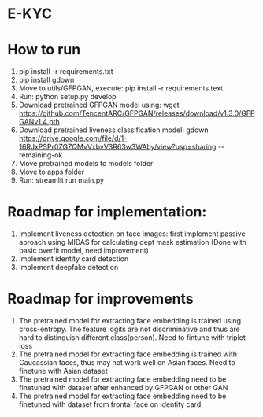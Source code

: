 # E-KYC
# How to run
  1. pip install -r requirements.txt
  2. pip install gdown
  3. Move to utils/GFPGAN, execute: pip install -r requirements.text
  4. Run: python setup.py develop
  5. Download pretrained GFPGAN model using: wget https://github.com/TencentARC/GFPGAN/releases/download/v1.3.0/GFPGANv1.4.pth
  6. Download pretrained liveness classification model: gdown https://drive.google.com/file/d/1-16RJxPSPr0ZGZQMvVxbvV3R63w3WAby/view?usp=sharing --remaining-ok
  7. Move pretrained models to models folder
  8. Move to apps folder
  9. Run: streamlit run main.py
# Roadmap for implementation:
  1. Implement liveness detection on face images: first implement passive aproach using MIDAS for calculating dept mask estimation (Done with basic overfit model, need improvement)
  2. Implement identity card detection
  3. Implement deepfake detection
# Roadmap for improvements
  1. The pretrained model for extracting face embedding is trained using cross-entropy. The feature logits are not discriminative and thus are hard to distinguish different class(person). Need to fintune with triplet loss
  2. The pretrained model for extracting face embedding is trained with Caucassian faces, thus may not work well on Asian faces. Need to finetune with Asian dataset
  3. The pretrained model for extracting face embedding need to be finetuned with dataset after enhanced by GFPGAN or other GAN
  4. The pretrained model for extracting face embedding need to be finetuned with dataset from frontal face on identity card
